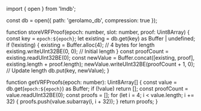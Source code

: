 import { open } from 'lmdb';

const db = open({ path: 'gerolamo_db', compression: true });

function storeVRFProof(epoch: number, slot: number, proof: Uint8Array) {
  const key = `epoch:${epoch}`;
  let existing = db.get(key) as Buffer | undefined;
  if (!existing) {
    existing = Buffer.alloc(4); // 4 bytes for length
    existing.writeUInt32BE(0, 0); // Initial length
  }
  const proofCount = existing.readUInt32BE(0);
  const newValue = Buffer.concat([existing, proof], existing.length + proof.length);
  newValue.writeUInt32BE(proofCount + 1, 0); // Update length
  db.put(key, newValue);
}

function getVRFProofs(epoch: number): Uint8Array[] {
  const value = db.get(`epoch:${epoch}`) as Buffer;
  if (!value) return [];
  const proofCount = value.readUInt32BE(0);
  const proofs = [];
  for (let i = 4; i < value.length; i += 32) {
    proofs.push(value.subarray(i, i + 32));
  }
  return proofs;
}